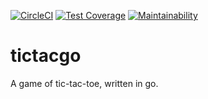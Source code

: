 [![CircleCI](https://circleci.com/gh/ambye85/tictacgo.svg?style=shield)](https://circleci.com/gh/ambye85/tictacgo)
[![Test Coverage](https://api.codeclimate.com/v1/badges/4c06393d4731ddaea286/test_coverage)](https://codeclimate.com/github/ambye85/tictacgo/test_coverage)
[![Maintainability](https://api.codeclimate.com/v1/badges/4c06393d4731ddaea286/maintainability)](https://codeclimate.com/github/ambye85/tictacgo/maintainability)

# tictacgo

A game of tic-tac-toe, written in go.
